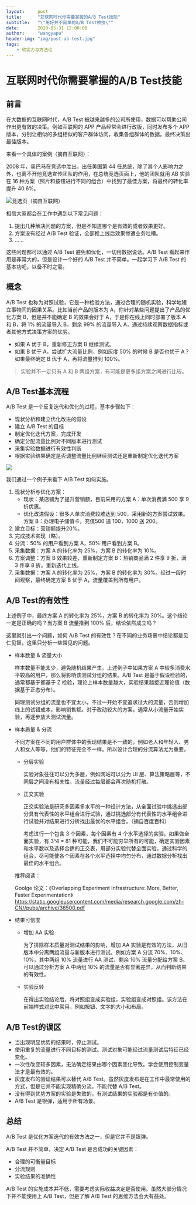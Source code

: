 ```yaml
---
layout:     post
title:      "互联网时代你需要掌握的A/B Test技能"
subtitle:   "\"用好并不简单的A/B Test神技\""
date:       2020-05-31 12:00:00
author:     "wangyapu"
header-img: "img/post-ab-test.jpg"
tags:
    - 软实力与方法论
---
```


# 互联网时代你需要掌握的A/B Test技能

## 前言

在大数据的互联网时代，A/B Test 被越来越多的公司所使用，数据可以帮助公司作出更有效的决策。例如互联网的 APP 产品经常会进行改版，同时发布多个 APP 版本，分别让相似的多组相似的客户群体访问，收集各组群体的数据，最终决策出最佳版本。

来看一个具体的案例（摘自互联网）：

2008 年，奥巴马在竞选中胜出，出任美国第 44 任总统，除了其个人影响力之外，也离不开他竞选宣传团队的作用，在总统竞选页面上，他的团队就用 AB 实验在 16 种方案（照片和按钮进行不同的组合）中找到了最佳方案，将最终的转化率提升 40.6%。

![竞选页（摘自互联网）](http://wangyapu.iocoder.cn/15937637485988.jpg)

相信大家都会在工作中遇到以下常见问题：

1. 提出几种解决问题的方案，但是不知道哪个是有效的或者效果更好。
2. 方案没有经过 A/B Test 验证，全部推上线后效果惨遭业务吐槽。
3. ......

这些问题都可以通过 A/B Test 避免和优化，一切用数据说话。A/B Test 看起来作用是非常大的，但是设计一个好的 A/B Test 并不简单。一起学习下 A/B Test 的基本功吧，以备不时之需。

## 概念

A/B Test 也称为对照试验，它是一种检验方法，通过合理的随机实验，科学地建立事物间的因果关系。比如当前产品的版本为 A，你针对某些问题提出了产品的优化方案 B，但是并不能确定 B 的效果会好于 A，于是你在线上同时部署了版本 A 和 B，将 1% 的流量导入 B，剩余 99% 的流量导入 A，通过持续观察数据指标或者其他方式决策方案的优劣。

- 如果 A 优于 B，重新修正方案 B 继续测试。
- 如果 B 优于 A，尝试扩大流量比例，例如灰度 50% 的时候 B 是否也优于 A？如果最终确定 B 优于 A，再将流量推到 100%。

> 实验并不一定只有 A 和 B 两组方案，有可能是更多组方案之间进行比较。

## A/B Test基本流程

A/B Test 是一个反复迭代和优化的过程，基本步骤如下：

- 现状分析和建立优化改进的假设
- 建立 A/B Test 的目标
- 制定优化迭代方案，完成开发
- 确定分配流量比例对不同版本进行测试
- 采集实验数据进行有效性判断
- 根据实验结果确定是否调整流量比例继续测试还是重新制定优化迭代方案

![](http://wangyapu.iocoder.cn/15946348707030.jpg)


我们通过一个例子来看下 A/B Test 如何实施。

1. 现状分析与优化方案：
    - 现状：某店铺为了提升营销额，目前采用的方案 A：单次消费满 500 享 9 折优惠。
    - 优化改进假设：很多人单次消费较难达到 500，采用新的方案尝试效果。方案 B：办理电子储值卡，充值500 送 100，1000 送 200。
2. 建立目标：营销额提升20%。
3. 完成技术实现（略）。
4. 分流：50% 的用户看到方案 A，50% 用户看到方案 B。
5. 采集数据：方案 A 的转化率为 25%，方案 B 的转化率为 10%。
6. 方案调整：方案 B 效果较差，重新制定方案 B：热销商品满 2 件享 9 折，满 3 件享 8 折。重新迭代上线。
7. 采集数据：方案 A 的转化率为 25%，方案 B 的转化率为 30%。经过一段时间观察，最终确定方案 B 优于 A，流量覆盖到所有用户。

## A/B Test的有效性

上述例子中，最终方案 A 的转化率为 25%，方案 B 的转化率为 30%。这个结论一定是正确的吗？当方案 B 流量推到 100% 后，结论依然成立吗？

这里就引出一个问题，如何 A/B Test 的有效性？在不同的业务场景中结论都是见仁见智，这里只分析一些常见的问题。

- 样本数量 & 流量大小

    样本数量不能太少，避免随机结果产生。上述例子中如果方案 A 中较多消费水平较高的用户，那么将影响该测试分组的结果。A/B Test 是基于假设检验的，通常都基于都基于 Z 检验，理论上样本数量越大，实验结果越接近理论值（数据基于正态分布）。
    
    同理测试分组的流量也不宜太小，不过一开始不宜追求过大的流量，否则增加线上的试错成本，影响销售额。对于改动较大的方案，通常从小流量开始实验，再逐步放大测试流量。

- 样本质量 & 分流

    不同方案在不同的用户群体中的表现结果是不一致的，例如老人和年轻人、男人和女人等等，他们的特征完全不一样。所以设计合理的分流算法尤为重要。
    
    - 分层实验
    
        实验对象往往可以分为多层，例如网站可以分为 UI 层、算法策略层等，不同层之间没有相关性，流量经过每层都会再次随机打散。
    
    - 正交实验

        正交实验法是研究多因素多水平的一种设计方法，从全面试验中挑选出部分具有代表性的水平组合进行试验，通过挑选部分有代表性的水平组合进行试验并对结果进行分析找出最优的水平组合。（摘自百度百科）
        
        考虑进行一个包含 3 个因素，每个因素有 4 个水平选择的实验。如果做全面实验，有 3^4 = 81 种可能，我们不可能穷举所有的可能，确定实验因素和水平数以及选择合适的正交表，用部分实验代替全面实验，通过科学的组合，尽可能使各个因素在各个水平选择中均匀分布，通过数据分析找出最佳的水平组合。
    
    
    推荐阅读：
    
    Goolge 论文：《Overlapping Experiment Infrastructure: More, Better, Faster Experimentation》https://static.googleusercontent.com/media/research.google.com/zh-CN//pubs/archive/36500.pdf

- 结果可信度

    - 增加 AA 实验

        为了排除样本质量对测试结果的影响，增加 AA 实验是有效的方法，从旧版本中分离两组流量与新版本进行测试。例如方案 A 分流 70%、10%、10%，其中两组 10% 流量进行 AA 测试，剩余 10% 流量分配给方案 B。可以通过分析方案 A 中两组 10% 的流量是否有显著差异，从而判断结果的有效性。
    
    - 实验反转

        在得出实验结论后，将对照组变成实验组，实验组变成对照组。该方法在前端样式对比中常用，例如按钮、文字的大小和布局。

## A/B Test的误区

- 当出现明显优势的结果时，停止测试。
- 使用重复的流量进行不同目标的测试。测试对象可能经过流量测试后特征已经变化。
- 一次性改变较多因素，无法确定结果由哪个因素变化导致。学会使用控制变量法才是最有效的。
- 灰度发布的验证结果可以替代 A/B Test。虽然灰度发布是在工作中最常使用的方式，但是它并不能实现精确分流，不能代替 A/B Test。
- 没有得到优势方案的实验是失败的，有测试结果的实验都是有价值的。
- A/B Test 是银弹，适用于所有场景。

## 总结

A/B Test 是优化方案迭代的有效方法之一，但是它并不是银弹。

A/B Test 并不简单，决定 A/B Test 是否成功的关键因素：

- 合理的可衡量目标
- 分流规则
- 实验结果的准确性

A/B Test 的实施成本并不低，需要考虑实际收益决定是否使用。虽然大部分情况下并不能使用上 A/B Test，但是了解 A/B Test 的思维方法会大有益处。



